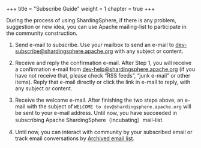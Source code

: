 +++
title = "Subscribe Guide"
weight = 1
chapter = true
+++

During the process of using ShardingSphere, if there is any problem, suggestion or new idea, you can use Apache mailing-list to participate in the community construction.

1. Send e-mail to subscribe. 
Use your mailbox to send an e-mail to [dev-subscribe@shardingsphere.apache.org](mailto:dev-subscribe@shardingsphere.apache.org) with any subject or content.

1. Receive and reply the confirmation e-mail.
After Step 1, you will receive a confirmation e-mail from [dev-help@shardingsphere.apache.org](mailto:dev-help@shardingsphere.apache.org) (if you have not receive that, please check “RSS feeds”, “junk e-mail” or other items). Reply that e-mail directly or click the link in e-mail to reply, with any subject or content.

1. Receive the welcome e-mail.
After finishing the two steps above, an e-mail with the subject of `WELCOME to dev@shardingsphere.apache.org` will be sent to your e-mail address. Until now, you have succeeded in subscribing Apache ShardingSphere（Incubating）mail-list.

1. Until now, you can interact with community by your subscribed email or track email conversations by [Archived email list](https://lists.apache.org/list.html?dev@shardingsphere.apache.org).
